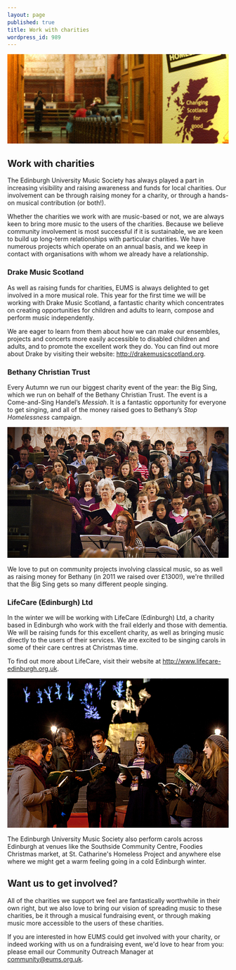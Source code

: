 ```yaml
---
layout: page
published: true
title: Work with charities
wordpress_id: 989
---
```


<img alt="Work with charities" src="/assets/img/charity/header.jpg">

## Work with charities

The Edinburgh University Music Society has always played a part in increasing visibility and raising awareness and funds for local charities. Our involvement can be through raising money for a charity, or through a hands-on musical contribution (or both!).

Whether the charities we work with are music-based or not, we are always keen to bring more music to the users of the charities. Because we believe community involvement is most successful if it is sustainable, we are keen to build up long-term relationships with particular charities. We have numerous projects which operate on an annual basis, and we keep in contact with organisations with whom we already have a relationship.

### Drake Music Scotland

As well as raising funds for charities, EUMS is always delighted to get involved in a more musical role. This year for the first time we will be working with Drake Music Scotland, a fantastic charity which concentrates on creating opportunities for children and adults to learn, compose and perform music independently.

We are eager to learn from them about how we can make our ensembles, projects and concerts more easily accessible to disabled children and adults, and to promote the excellent work they do. You can find out more about Drake by visiting their website: <http://drakemusicscotland.org>.

### Bethany Christian Trust

Every Autumn we run our biggest charity event of the year: the Big Sing, which we run on behalf of the Bethany Christian Trust. The event is a Come-and-Sing Handel&rsquo;s <em>Messiah</em>. It is a fantastic opportunity for everyone to get singing, and all of the money raised goes to Bethany&rsquo;s <em>Stop Homelessness</em> campaign.

<img title="Everyone rehearsing hard with the orchestra..." alt="Everyone rehearsing hard with the orchestra..." src="/assets/img/big-sing/2012-rehearsal.jpg">

We love to put on community projects involving classical music, so as well as raising money for Bethany (in 2011 we raised over £1300!), we're thrilled that the Big Sing gets so many different people singing.

### LifeCare (Edinburgh) Ltd

In the winter we will be working with LifeCare (Edinburgh) Ltd, a charity based in Edinburgh who work with the frail elderly and those with dementia. We will be raising funds for this excellent charity, as well as bringing music directly to the users of their services. We are excited to be singing carols in some of their care centres at Christmas time.

To find out more about LifeCare, visit their website at <http://www.lifecare-edinburgh.org.uk>.

<img class=" " title="Carolling on Princes Street." alt="Carolling on Princes Street." src="/assets/img/charity/carols.jpg">

The Edinburgh University Music Society also perform carols across Edinburgh at venues like the Southside Community Centre, Foodies Christmas market, at St. Catharine's Homeless Project and anywhere else where we might get a warm feeling going in a cold Edinburgh winter.

## Want us to get involved?

All of the charities we support we feel are fantastically worthwhile in their own right, but we also love to bring our vision of spreading music to these charities, be it through a musical fundraising event, or through making music more accessible to the users of these charities.

If you are interested in how EUMS could get involved with your charity, or indeed working with us on a fundraising event, we'd love to hear from you: please email our Community Outreach Manager at <a title="Email us" href="mailto:community@eums.org.uk">community@eums.org.uk</a>.
